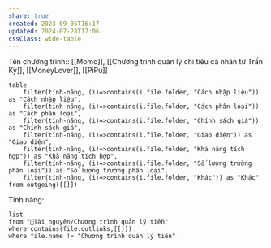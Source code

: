 ```yaml
---
share: true
created: 2023-09-05T16:17
updated: 2024-07-28T17:06
cssClass: wide-table
---
```

Tên chương trình:: [[Momo]], [[Chương trình quản lý chi tiêu cá nhân từ Trấn Kỳ]], [[MoneyLover]], [[PiPu]]
```dataview
table 
	filter(tính-năng, (i)=>contains(i.file.folder, "Cách nhập liệu")) as "Cách nhập liệu",
	filter(tính-năng, (i)=>contains(i.file.folder, "Cách phân loại")) as "Cách phân loại",
	filter(tính-năng, (i)=>contains(i.file.folder, "Chính sách giá")) as "Chính sách giá",
	filter(tính-năng, (i)=>contains(i.file.folder, "Giao diện")) as "Giao diện",
	filter(tính-năng, (i)=>contains(i.file.folder, "Khả năng tích hợp")) as "Khả năng tích hợp",
	filter(tính-năng, (i)=>contains(i.file.folder, "Số lượng trường phân loại")) as "Số lượng trường phân loại",
	filter(tính-năng, (i)=>contains(i.file.folder, "Khác")) as "Khác"
from outgoing([[]])
```

Tính năng:
```dataview
list 
from "📜Tài nguyên/Chương trình quản lý tiền" 
where contains(file.outlinks,[[]])
where file.name != "Chương trình quản lý tiền" 
```
